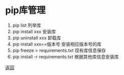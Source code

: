 # pip库管理

1. pip list 列举库
2. pip install xxx 安装库
3. pip uninstall xxx 卸载库
4. pip install xxx==版本号 安装相应版本号的库
5. pip freeze > requirements.txt 现有库信息保存
6. pip install -r requirements.txt 根据其他库信息安装库

[返回](../README.md)
